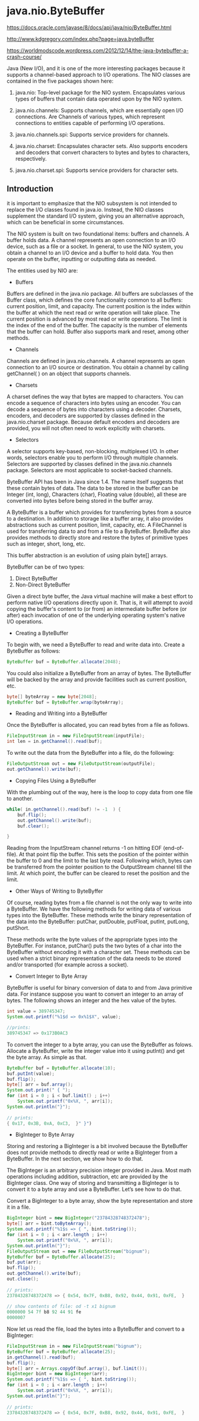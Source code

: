 # java.nio.ByteBuffer

https://docs.oracle.com/javase/8/docs/api/java/nio/ByteBuffer.html

http://www.kdgregory.com/index.php?page=java.byteBuffer

https://worldmodscode.wordpress.com/2012/12/14/the-java-bytebuffer-a-crash-course/


Java (New I/O), and it is one of the more interesting packages because it 
supports a channel-based approach to I/O operations. The NIO classes
are contained in the five packages shown here:

1. java.nio: Top-level package for the NIO system. Encapsulates various types
of buffers that contain data operated upon by the NIO system.

2. java.nio.channels: Supports channels, which are essentially open I/O
connections. Are Channels of various types, which represent connections 
to entities capable of performing I/O operations.

3. java.nio.channels.spi: Supports service providers for channels.

4. java.nio.charset: Encapsulates character sets. Also supports encoders and
decoders that convert characters to bytes and bytes to characters, respectively.

5. java.nio.charset.spi: Supports service providers for character sets.



## Introduction

it is important to emphasize that the NIO subsystem is not intended to
replace the I/O classes found in java.io. Instead, the NIO classes supplement 
the standard I/O system, giving you an alternative approach,
which can be beneficial in some circumstances.

The NIO system is built on two foundational items: buffers and channels. A
buffer holds data. A channel represents an open connection to an I/O device, 
such as a file or a socket. In general, to use the NIO system, you obtain 
a channel to an I/O device and a buffer to hold data. You then operate on 
the buffer, inputting or outputting data as needed.

The entities used by NIO are:

- Buffers

Buffers are defined in the java.nio package. All buffers are subclasses of the
Buffer class, which defines the core functionality common to all buffers: 
current position, limit, and capacity. The current position is the index within 
the buffer at which the next read or write operation will take place. 
The current position is advanced by most read or write operations.  The limit 
is the index of the end of the buffer. The capacity is the number of elements 
that the buffer can hold. Buffer also supports mark and reset, among other 
methods.

- Channels

Channels are defined in java.nio.channels. A channel represents an open
connection to an I/O source or destination. You obtain a channel by calling 
getChannel(  ) on an object that supports channels.

- Charsets

A charset defines the way that bytes are mapped to characters. You can encode 
a sequence of characters into bytes using an encoder. You can decode a 
sequence of bytes into characters using a decoder.  Charsets, encoders, 
and decoders are supported by classes defined in the java.nio.charset package.
Because default encoders and decoders are provided, you will not often need 
to work explicitly with charsets.

- Selectors

A selector supports key-based, non-blocking, multiplexed I/O. In other words,
selectors enable you to perform I/O through multiple channels. Selectors are 
supported by classes defined in the java.nio.channels package. Selectors are 
most applicable to socket-backed channels.


ByteBuffer API has been in Java since 1.4. The name itself suggests that these
contain bytes of data. The data to be stored in the buffer can be Integer (int,
long), Characters (char), Floating value (double), all these are converted into
bytes before being stored in the buffer array. 

A ByteBuffer is a buffer which provides for transferring bytes from a source to
a destination. In addition to storage like a buffer array, it also provides
abstractions such as current position, limit, capacity, etc. A FileChannel is
used for transferring data to and from a file to a ByteBuffer. ByteBuffer also
provides methods to directly store and restore the bytes of primitive types
such as integer, short, long, etc.

This buffer abstraction is an evolution of using plain byte[] arrays.


ByteBuffer can be of two types:

1. Direct ByteBuffer
2. Non-Direct ByteBuffer

Given a direct byte buffer, the Java virtual machine will make a best effort to
perform native I/O operations directly upon it. That is, it will attempt to
avoid copying the buffer's content to (or from) an intermediate buffer before
(or after) each invocation of one of the underlying operating system's native
I/O operations.

- Creating a ByteBuffer

To begin with, we need a ByteBuffer to read and write data into. Create a
ByteBuffer as follows:

```java
ByteBuffer buf = ByteBuffer.allocate(2048);
```

You could also initialize a ByteBuffer from an array of bytes. The ByteBuffer
will be backed by the array and provide facilities such as current position,
etc.

```java
byte[] byteArray = new byte[2048];
ByteBuffer buf = ByteBuffer.wrap(byteArray);
```

- Reading and Writing into a ByteBuffer

Once the ByteBuffer is allocated, you can read bytes from a file as follows.

```java
FileInputStream in = new FileInputStream(inputFile);
int len = in.getChannel().read(buf);
```

To write out the data from the ByteBuffer into a file, do the following:

```java
FileOutputStream out = new FileOutputStream(outputFile);
out.getChannel().write(buf);
```

- Copying Files Using a ByteBuffer

With the plumbing out of the way, here is the loop to copy data from one file
to another.

```java
while( in.getChannel().read(buf) != -1  ) {
    buf.flip();
    out.getChannel().write(buf);
    buf.clear();

}
```

Reading from the InputStream channel returns -1 on hitting EOF (end-of-file).
At that point flip the buffer. This sets the position of the pointer within the
buffer to 0 and the limit to the last byte read. Following which, bytes can be
transferred from the pointer position to the OutputStream channel till the
limit. At which point, the buffer can be cleared to reset the position and the
limit.

- Other Ways of Writing to ByteByffer

Of course, reading bytes from a file channel is not the only way to write into
a ByteBuffer. We have the following methods for writing data of various types
into the ByteBuffer. These methods write the binary representation of the data
into the ByteBuffer: putChar, putDouble, putFloat, putInt, putLong, putShort.

These methods write the byte values of the appropriate types into the
ByteBuffer. For instance, putChar() puts the two bytes of a char into the
ByteBuffer without encoding it with a character set. These methods can be used
when a strict binary representation of the data needs to be stored and/or
transported (for example across a socket).

- Convert Integer to Byte Array

ByteBuffer is useful for binary conversion of data to and from Java primitive
data. For instance suppose you want to convert an integer to an array of bytes.
The following shows an integer and the hex value of the bytes.


```java
int value = 389745347;
System.out.printf("%1$d => 0x%1$X", value);

//prints:
389745347 => 0x173B0AC3
```

To convert the integer to a byte array, you can use the ByteBuffer as folows.
Allocate a ByteBuffer, write the integer value into it using putInt() and get
the byte array. As simple as that.


```java
ByteBuffer buf = ByteBuffer.allocate(10);
buf.putInt(value);
buf.flip();
byte[] arr = buf.array();
System.out.print(" { ");
for (int i = 0 ; i < buf.limit() ; i++)
    System.out.printf("0x%X, ", arr[i]);
System.out.println("}");
 
// prints:
{ 0x17, 0x3B, 0xA, 0xC3,  }" }")
```

- BigInteger to Byte Array

Storing and restoring a BigInteger is a bit involved because the ByteBuffer
does not provide methods to directly read or write a BigInteger from a
ByteBuffer. In the next section, we show how to do that.

The BigInteger is an arbitrary precision integer provided in Java. Most math
operations including addition, subtraction, etc are provided by the BigInteger
class. One way of storing and transmitting a BigInteger is to convert it to a
byte array and use a ByteBuffer. Let’s see how to do that.

Convert a BigInteger to a byte array, show the byte representation and store it
in a file.


```java
BigInteger bint = new BigInteger("23784328748372478");
byte[] arr = bint.toByteArray();
System.out.printf("%1$s => { ", bint.toString());
for (int i = 0 ; i < arr.length ; i++)
    System.out.printf("0x%X, ", arr[i]);
System.out.println("}");
FileOutputStream out = new FileOutputStream("bignum");
ByteBuffer buf = ByteBuffer.allocate(25);
buf.put(arr);
buf.flip();
out.getChannel().write(buf);
out.close();
 
// prints:
23784328748372478 => { 0x54, 0x7F, 0xB8, 0x92, 0x44, 0x91, 0xFE,  }
 
// show contents of file: od -t x1 bignum
0000000 54 7f b8 92 44 91 fe
0000007 
```

Now let us read the file, load the bytes into a ByteBuffer and convert to a
BigInteger:


```java
FileInputStream in = new FileInputStream("bignum");
ByteBuffer buf = ByteBuffer.allocate(25);
in.getChannel().read(buf);
buf.flip();
byte[] arr = Arrays.copyOf(buf.array(), buf.limit());
BigInteger bint = new BigInteger(arr);
System.out.printf("%1$s => { ", bint.toString());
for (int i = 0 ; i < arr.length ; i++)
    System.out.printf("0x%X, ", arr[i]);
System.out.println("}");
 
// prints:
23784328748372478 => { 0x54, 0x7F, 0xB8, 0x92, 0x44, 0x91, 0xFE,  }
```
